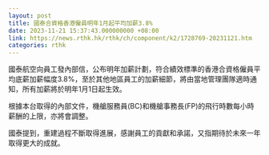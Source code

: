 ```yaml
---
layout: post
title: 國泰合資格香港僱員明年1月起平均加薪3.8%
date: 2023-11-21 15:37:43.000000000 +08:00
link: https://news.rthk.hk/rthk/ch/component/k2/1728769-20231121.htm
categories: rthk
---
```


國泰航空向員工發內部信，公布明年加薪計劃，符合績效標準的香港合資格僱員平均底薪加薪幅度3.8%，至於其他地區員工的加薪細節，將由當地管理團隊適時通知，所有加薪將於明年1月1日起生效。

根據本台取得的內部文件，機艙服務員(BC)和機艙事務長(FP)的飛行時數每小時薪酬的上限，亦將會調整。

國泰提到，重建過程不斷取得進展，感謝員工的貢獻和承諾，又指期待於未來一年取得更大的成就。
